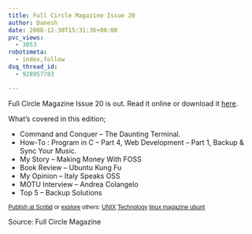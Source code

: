 ```yaml
---
title: Full Circle Magazine Issue 20
author: Danesh
date: 2008-12-30T15:31:36+00:00
pvc_views:
  - 3053
robotsmeta:
  - index,follow
dsq_thread_id:
  - 928957783

---
```

Full Circle Magazine Issue 20 is out. Read it online or download it [here][1].

What&#8217;s covered in this edition;

  * Command and Conquer &#8211; The Daunting Terminal.
  * How-To : Program in C &#8211; Part 4, Web Development &#8211; Part 1, Backup & Sync Your Music.
  * My Story &#8211; Making Money With FOSS
  * Book Review &#8211; Ubuntu Kung Fu
  * My Opinion &#8211; Italy Speaks OSS
  * MOTU Interview &#8211; Andrea Colangelo
  * Top 5 &#8211; Backup Solutions



<div style="margin: 6px auto 3px auto; font-family: Helvetica,Arial,Sans-serif; font-style: normal; font-variant: normal; font-weight: normal; font-size: 12px; line-height: normal; font-size-adjust: none; font-stretch: normal; -x-system-font: none; display: block;">
  <a href="http://www.scribd.com/upload" style="text-decoration: underline;">Publish at Scribd</a> or <a href="http://www.scribd.com/browse" style="text-decoration: underline;">explore</a> others: <a href="http://www.scribd.com/browse?c=117-unix" style="text-decoration: underline;">UNIX</a> <a href="http://www.scribd.com/browse?c=114-technology" style="text-decoration: underline;">Technology</a> <a href="http://www.scribd.com/tag/linux%20magazine%20ubuntu" style="text-decoration: underline;">linux magazine ubunt</a>
</div>

Source: Full Circle Magazine

 [1]: http://www.scribd.com/doc/9619427/Full-Circle-Magazine-Issue-20